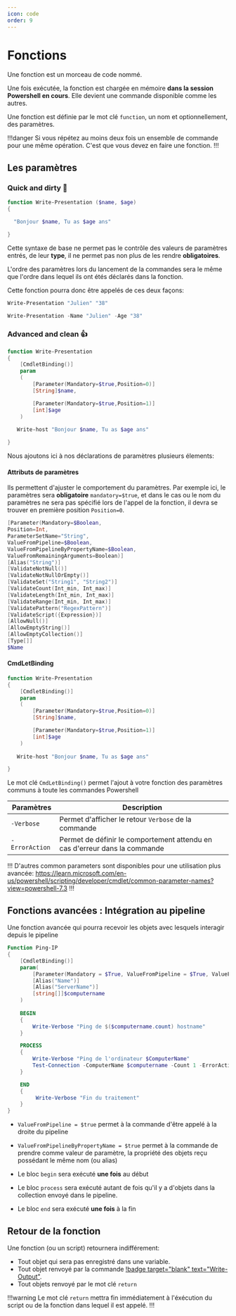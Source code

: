 ```yaml
---
icon: code
order: 9
---
```

# Fonctions

Une fonction est un morceau de code nommé.

Une fois exécutée, la fonction est chargée en mémoire **dans la session Powershell en cours**. Elle devient une commande disponible comme les autres.

Une fonction est définie par le mot clé `function`, un nom et optionnellement, des paramètres.

!!!danger
Si vous répétez au moins deux fois un ensemble de commande pour une même opération. C'est que vous devez en faire une fonction.
!!!

## Les paramètres


### Quick and dirty :poop:

```powershell
function Write-Presentation ($name, $age)
{

  "Bonjour $name, Tu as $age ans"

}
```

Cette syntaxe de base ne permet pas le contrôle des valeurs de paramètres entrés, de leur **type**, il ne permet pas non plus de les rendre **obligatoires**.

L'ordre des paramètres lors du lancement de la commandes sera le même que l'ordre dans lequel ils ont étés déclarés dans la fonction.

Cette fonction pourra donc être appelés de ces deux façons:

```powershell
Write-Presentation "Julien" "38"
```

```powershell
Write-Presentation -Name "Julien" -Age "38"
```

### Advanced and clean :+1:

```powershell #5-6,8-9
function Write-Presentation
{
    [CmdletBinding()] 
	param
    (
        [Parameter(Mandatory=$true,Position=0)]
        [String]$name,

        [Parameter(Mandatory=$true,Position=1)]
        [int]$age
    )
    
   Write-host "Bonjour $name, Tu as $age ans"

}
```

Nous ajoutons ici à nos déclarations de paramètres plusieurs élements:

#### Attributs de paramètres

Ils permettent d'ajuster le comportement du paramètres. Par exemple ici, le paramètres sera **obligatoire** `mandatory=$true`, et dans le cas ou le nom du paramètres ne sera pas spécifié lors de l'appel de la fonction, il devra se trouver en première position `Position=0`.

```powershell Liste des attributs de paramètres disponibles
[Parameter(Mandatory=$Boolean,
Position=Int,
ParameterSetName="String",
ValueFromPipeline=$Boolean,
ValueFromPipelineByPropertyName=$Boolean,
ValueFromRemainingArguments=Boolean)]
[Alias("String")]
[ValidateNotNull()]
[ValidateNotNullOrEmpty()]
[ValidateSet("String1", "String2")]
[ValidateCount(Int_min, Int_max)]
[ValidateLength(Int_min, Int_max)]
[ValidateRange(Int_min, Int_max)]
[ValidatePattern("RegexPattern")]
[ValidateScript({Expression})]
[AllowNull()]
[AllowEmptyString()]
[AllowEmptyCollection()]
[Type[]]
$Name
```

#### CmdLetBinding

```powershell #3
function Write-Presentation
{
    [CmdletBinding()] 
	param
    (
        [Parameter(Mandatory=$true,Position=0)]
        [String]$name,

        [Parameter(Mandatory=$true,Position=1)]
        [int]$age
    )
    
   Write-host "Bonjour $name, Tu as $age ans"

}
```

Le mot clé `CmdLetBinding()` permet l'ajout à votre fonction des paramètres communs à toute les commandes Powershell

| Paramètres     | Description                                                                |
| -------------- | -------------------------------------------------------------------------- |
| `-Verbose  `   | Permet d'afficher le retour `Verbose` de la commande                       |
| `-ErrorAction` | Permet de définir le comportement attendu en cas d'erreur dans la commande |

!!!
D'autres common parameters sont disponibles pour une utilisation plus avancée:
https://learn.microsoft.com/en-us/powershell/scripting/developer/cmdlet/common-parameter-names?view=powershell-7.3
!!!

## Fonctions avancées : Intégration au pipeline


Une fonction avancée qui pourra recevoir les objets avec lesquels interagir depuis le pipeline


```powershell
Function Ping-IP
{
    [CmdletBinding()]
    param(
        [Parameter(Mandatory = $True, ValueFromPipeline = $True, ValueFromPipelineByPropertyName = $true)]
        [Alias("Name")]
        [Alias("ServerName")]
        [string[]]$computername
    )
    
    BEGIN 
    {
	    Write-Verbose "Ping de $($computername.count) hostname"
    }

    PROCESS
    {
        Write-Verbose "Ping de l'ordinateur $ComputerName"
        Test-Connection -ComputerName $computername -Count 1 -ErrorAction SilentlyContinue
    }

    END 
    {
	     Write-Verbose "Fin du traitement"
    }
}
```

- `ValueFromPipeline = $true` permet à la commande d'être appelé à la droite du pipeline
- `ValueFromPipelineByPropertyName = $true` permet à la commande de prendre comme valeur de paramètre, la propriété des objets reçu possédant le même nom (ou alias)

- Le bloc `begin` sera exécuté **une fois** au début
- Le bloc `process` sera exécuté autant de fois qu'il y a d'objets dans la collection envoyé dans le pipeline.
- Le bloc `end` sera exécuté **une fois** à la fin

## Retour de la fonction

Une fonction (ou un script) retournera indifférement:

- Tout objet qui sera pas enregistré dans une variable.
- Tout objet renvoyé par la commande [!badge target="blank" text="Write-Output"](https://learn.microsoft.com/fr-fr/powershell/module/microsoft.powershell.utility/write-output?view=powershell-7.3).
- Tout objets renvoyé par le mot clé `return`

!!!warning
Le mot clé `return` mettra fin immédiatement à l'éxécution du script ou de la fonction dans lequel il est appelé.
!!!